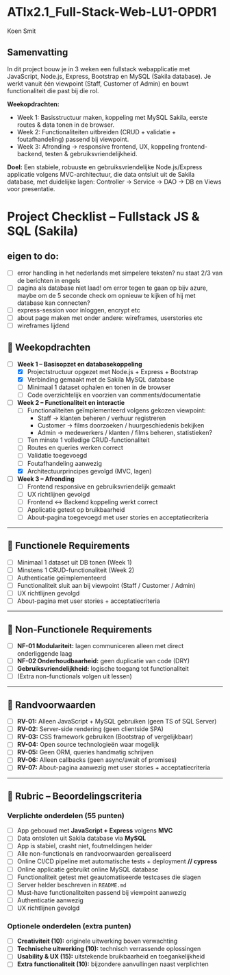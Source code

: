 # ATIx2.1_Full-Stack-Web-LU1-OPDR1
Koen Smit

## Samenvatting

In dit project bouw je in 3 weken een fullstack webapplicatie met JavaScript, Node.js, Express, Bootstrap en MySQL (Sakila database).
Je werkt vanuit één viewpoint (Staff, Customer of Admin) en bouwt functionaliteit die past bij die rol.

**Weekopdrachten:**
- Week 1: Basisstructuur maken, koppeling met MySQL Sakila, eerste routes & data tonen in de browser.
- Week 2: Functionaliteiten uitbreiden (CRUD + validatie + foutafhandeling) passend bij viewpoint.
- Week 3: Afronding → responsive frontend, UX, koppeling frontend-backend, testen & gebruiksvriendelijkheid.

**Doel:**
Een stabiele, robuuste en gebruiksvriendelijke Node.js/Express applicatie volgens MVC-architectuur, die data ontsluit uit de Sakila database, met duidelijke lagen:
Controller → Service → DAO → DB en Views voor presentatie.


# Project Checklist – Fullstack JS & SQL (Sakila)

## eigen to do:
- [ ] error handling in het nederlands met simpelere teksten? nu staat 2/3 van de berichten in engels
- [ ] pagina als database niet laad! om error tegen te gaan op bijv azure, maybe om de 5 seconde check om opnieuw te kijken of hij met database kan connecten?
- [ ] express-session voor inloggen, encrypt etc
- [ ] about page maken met onder andere: wireframes, userstories etc
- [ ] wireframes lijdend

## 📌 Weekopdrachten
- [ ] **Week 1 – Basisopzet en databasekoppeling**
  - [X] Projectstructuur opgezet met Node.js + Express + Bootstrap
  - [X] Verbinding gemaakt met de Sakila MySQL database
  - [ ] Minimaal 1 dataset ophalen en tonen in de browser
  - [ ] Code overzichtelijk en voorzien van comments/documentatie

- [ ] **Week 2 – Functionaliteit en interactie**
  - [ ] Functionaliteiten geïmplementeerd volgens gekozen viewpoint:
    - Staff → klanten beheren / verhuur registreren
    - Customer → films doorzoeken / huurgeschiedenis bekijken
    - Admin → medewerkers / klanten / films beheren, statistieken?
  - [ ] Ten minste 1 volledige CRUD-functionaliteit
  - [ ] Routes en queries werken correct
  - [ ] Validatie toegevoegd
  - [ ] Foutafhandeling aanwezig
  - [X] Architectuurprincipes gevolgd (MVC, lagen)

- [ ] **Week 3 – Afronding**
  - [ ] Frontend responsive en gebruiksvriendelijk gemaakt
  - [ ] UX richtlijnen gevolgd
  - [ ] Frontend ↔ Backend koppeling werkt correct
  - [ ] Applicatie getest op bruikbaarheid
  - [ ] About-pagina toegevoegd met user stories en acceptatiecriteria

---

## 📌 Functionele Requirements
- [ ] Minimaal 1 dataset uit DB tonen (Week 1)
- [ ] Minstens 1 CRUD-functionaliteit (Week 2)
- [ ] Authenticatie geïmplementeerd
- [ ] Functionaliteit sluit aan bij viewpoint (Staff / Customer / Admin)
- [ ] UX richtlijnen gevolgd
- [ ] About-pagina met user stories + acceptatiecriteria

---

## 📌 Non-Functionele Requirements
- [ ] **NF-01 Modulariteit:** lagen communiceren alleen met direct onderliggende laag
- [ ] **NF-02 Onderhoudbaarheid:** geen duplicatie van code (DRY)
- [ ] **Gebruiksvriendelijkheid:** logische toegang tot functionaliteit
- [ ] (Extra non-functionals volgen uit lessen)

---

## 📌 Randvoorwaarden
- [ ] **RV-01:** Alleen JavaScript + MySQL gebruiken (geen TS of SQL Server)
- [ ] **RV-02:** Server-side rendering (geen clientside SPA)
- [ ] **RV-03:** CSS framework gebruiken (Bootstrap of vergelijkbaar)
- [ ] **RV-04:** Open source technologieën waar mogelijk
- [ ] **RV-05:** Geen ORM, queries handmatig schrijven
- [ ] **RV-06:** Alleen callbacks (geen async/await of promises)
- [ ] **RV-07:** About-pagina aanwezig met user stories + acceptatiecriteria

---

## 📌 Rubric – Beoordelingscriteria

### Verplichte onderdelen (55 punten)
- [ ] App gebouwd met **JavaScript + Express** volgens **MVC**
- [ ] Data ontsloten uit Sakila database via **MySQL**
- [ ] App is stabiel, crasht niet, foutmeldingen helder
- [ ] Alle non-functionals en randvoorwaarden gerealiseerd
- [ ] Online CI/CD pipeline met automatische tests + deployment **// cypress**
- [ ] Online applicatie gebruikt online MySQL database
- [ ] Functionaliteit getest met geautomatiseerde testcases die slagen
- [ ] Server helder beschreven in `README.md`
- [ ] Must-have functionaliteiten passend bij viewpoint aanwezig
- [ ] Authenticatie aanwezig
- [ ] UX richtlijnen gevolgd

### Optionele onderdelen (extra punten)
- [ ] **Creativiteit (10):** originele uitwerking boven verwachting
- [ ] **Technische uitwerking (10):** technisch verrassende oplossingen
- [ ] **Usability & UX (15):** uitstekende bruikbaarheid en toegankelijkheid
- [ ] **Extra functionaliteit (10):** bijzondere aanvullingen naast verplichten
